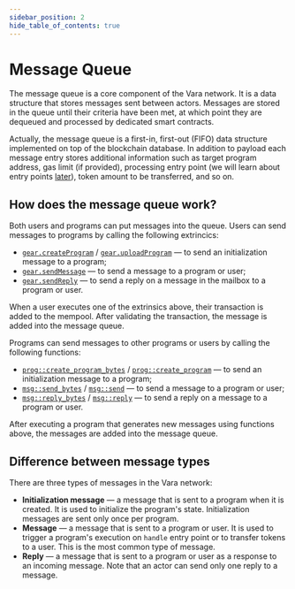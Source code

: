 ```yaml
---
sidebar_position: 2
hide_table_of_contents: true
---
```


# Message Queue

The message queue is a core component of the Vara network. It is a data structure that stores messages sent between actors. Messages are stored in the queue until their criteria have been met, at which point they are dequeued and processed by dedicated smart contracts.

Actually, the message queue is a first-in, first-out (FIFO) data structure implemented on top of the blockchain database. In addition to payload each message entry stores additional information such as target program address, gas limit (if provided), processing entry point (we will learn about entry points [later](../02-program-basics/program-structure.md)), token amount to be transferred, and so on.

## How does the message queue work?

Both users and programs can put messages into the queue. Users can send messages to programs by calling the following extrincics:

- [`gear.createProgram`](https://docs.gear.rs/pallet_gear/pallet/struct.Pallet.html#method.create_program) / [`gear.uploadProgram`](https://docs.gear.rs/pallet_gear/pallet/struct.Pallet.html#method.upload_program) — to send an initialization message to a program;
- [`gear.sendMessage`](https://docs.gear.rs/pallet_gear/pallet/struct.Pallet.html#method.send_message) — to send a message to a program or user;
- [`gear.sendReply`](https://docs.gear.rs/pallet_gear/pallet/struct.Pallet.html#method.send_reply) — to send a reply on a message in the mailbox to a program or user.

When a user executes one of the extrinsics above, their transaction is added to the mempool. After validating the transaction, the message is added into the message queue.

Programs can send messages to other programs or users by calling the following functions:

- [`prog::create_program_bytes`](https://docs.gear.rs/gstd/prog/fn.create_program_bytes.html) / [`prog::create_program`](https://docs.gear.rs/gstd/prog/fn.create_program.html) — to send an initialization message to a program;
- [`msg::send_bytes`](https://docs.gear.rs/gstd/msg/fn.send_bytes.html) / [`msg::send`](https://docs.gear.rs/gstd/msg/fn.send.html) — to send a message to a program or user;
- [`msg::reply_bytes`](https://docs.gear.rs/gstd/msg/fn.reply_bytes.html) / [`msg::reply`](https://docs.gear.rs/gstd/msg/fn.reply.html) — to send a reply on a message to a program or user.

After executing a program that generates new messages using functions above, the messages are added into the message queue.

## Difference between message types

There are three types of messages in the Vara network:

- **Initialization message** — a message that is sent to a program when it is created. It is used to initialize the program's state. Initialization messages are sent only once per program.
- **Message** — a message that is sent to a program or user. It is used to trigger a program's execution on `handle` entry point or to transfer tokens to a user. This is the most common type of message.
- **Reply** — a message that is sent to a program or user as a response to an incoming message. Note that an actor can send only one reply to a message.
